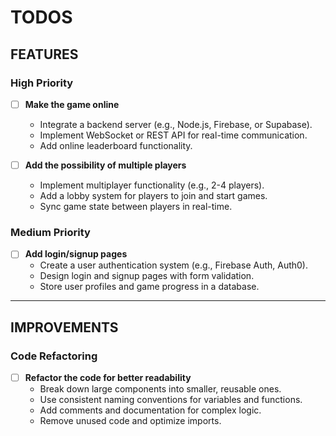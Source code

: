 # TODOS

## FEATURES
### High Priority
- [ ] **Make the game online**  
  - Integrate a backend server (e.g., Node.js, Firebase, or Supabase).  
  - Implement WebSocket or REST API for real-time communication.  
  - Add online leaderboard functionality.

- [ ] **Add the possibility of multiple players**  
  - Implement multiplayer functionality (e.g., 2-4 players).  
  - Add a lobby system for players to join and start games.  
  - Sync game state between players in real-time.

### Medium Priority
- [ ] **Add login/signup pages**  
  - Create a user authentication system (e.g., Firebase Auth, Auth0).  
  - Design login and signup pages with form validation.  
  - Store user profiles and game progress in a database.

---

## IMPROVEMENTS
### Code Refactoring
- [ ] **Refactor the code for better readability**  
  - Break down large components into smaller, reusable ones.  
  - Use consistent naming conventions for variables and functions.  
  - Add comments and documentation for complex logic.  
  - Remove unused code and optimize imports.